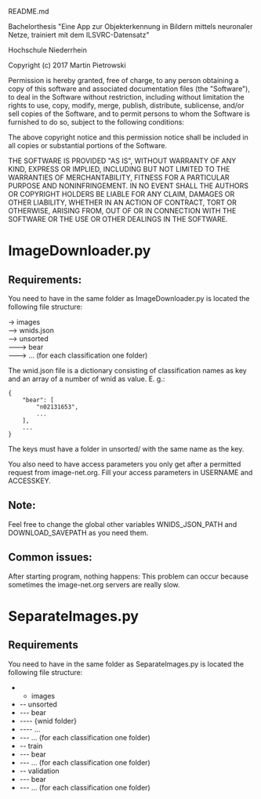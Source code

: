 README.md

Bachelorthesis "Eine App zur Objekterkennung in Bildern mittels neuronaler Netze,
trainiert mit dem ILSVRC-Datensatz"

Hochschule Niederrhein

Copyright (c) 2017 Martin Pietrowski

Permission is hereby granted, free of charge, to any person obtaining a copy
of this software and associated documentation files (the "Software"), to deal
in the Software without restriction, including without limitation the rights
to use, copy, modify, merge, publish, distribute, sublicense, and/or sell
copies of the Software, and to permit persons to whom the Software is
furnished to do so, subject to the following conditions:

The above copyright notice and this permission notice shall be included in all
copies or substantial portions of the Software.

THE SOFTWARE IS PROVIDED "AS IS", WITHOUT WARRANTY OF ANY KIND, EXPRESS OR
IMPLIED, INCLUDING BUT NOT LIMITED TO THE WARRANTIES OF MERCHANTABILITY,
FITNESS FOR A PARTICULAR PURPOSE AND NONINFRINGEMENT. IN NO EVENT SHALL THE
AUTHORS OR COPYRIGHT HOLDERS BE LIABLE FOR ANY CLAIM, DAMAGES OR OTHER
LIABILITY, WHETHER IN AN ACTION OF CONTRACT, TORT OR OTHERWISE, ARISING FROM,
OUT OF OR IN CONNECTION WITH THE SOFTWARE OR THE USE OR OTHER DEALINGS IN THE
SOFTWARE.


# ImageDownloader.py #
## Requirements:
You need to have in the same folder as ImageDownloader.py is located the following
file structure:

-> images  
--> wnids.json  
--> unsorted  
---> bear  
---> ... (for each classification one folder)  


The wnid.json file is a dictionary consisting of classification names as key and
an array of a number of wnid as value. E. g.:

    {
        "bear": [
            "n02131653",
            ...
        ],
        ...
    }

The keys must have a folder in unsorted/ with the same name as the key.


You also need to have access parameters you only get after a permitted request from
image-net.org. Fill your access parameters in USERNAME and ACCESSKEY.

## Note:
Feel free to change the global other variables WNIDS_JSON_PATH and
DOWNLOAD_SAVEPATH as you need them.

## Common issues:
After starting program, nothing happens:
This problem can occur because sometimes the image-net.org servers are really slow.

# SeparateImages.py
## Requirements
You need to have in the same folder as SeparateImages.py is located the following
file structure:
* - images
* -- unsorted
* --- bear
* ---- {wnid folder}
* ---- ...
* --- ... (for each classification one folder)
* -- train
* --- bear
* --- ... (for each classification one folder)
* -- validation
* --- bear
* --- ... (for each classification one folder)